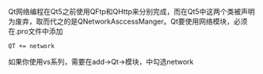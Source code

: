 Qt网络编程在Qt5之前使用QFtp和QHttp来分别完成，而在Qt5中这两个类被声明为废弃，取而代之的是QNetworkAsccessManger。Qt要使用网络模块，必须在.pro文件中添加
```shell
QT += network
```
如果你使用vs系列，需要在add->Qt->模块，中勾选network